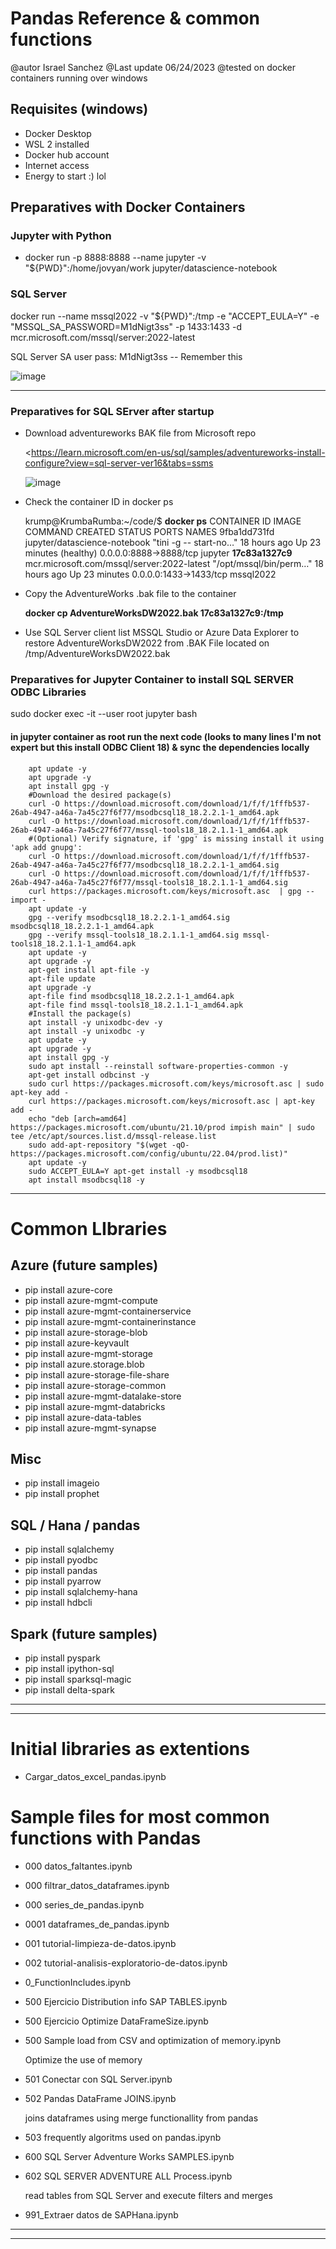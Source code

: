 # Pandas Reference & common functions

@autor   Israel Sanchez
@Last update   06/24/2023
@tested on     docker containers running over windows

## Requisites (windows)

-  Docker Desktop
-  WSL 2 installed
-  Docker hub account
-  Internet access
-  Energy to start :) lol

## Preparatives with Docker Containers

### Jupyter with Python
    
- docker run -p 8888:8888 --name jupyter -v "${PWD}":/home/jovyan/work jupyter/datascience-notebook

### SQL Server

docker run --name mssql2022 -v "${PWD}":/tmp -e "ACCEPT_EULA=Y" -e "MSSQL_SA_PASSWORD=M1dNigt3ss" -p 1433:1433 -d mcr.microsoft.com/mssql/server:2022-latest

SQL Server SA user pass:   M1dNigt3ss   -- Remember this

![image](https://github.com/Israelsmmx/PandasReferenceSamples/assets/84999244/6b307258-6be5-483d-8c6f-19d23d6ec7e0)

-------------------------------------------------------------------------------------

### Preparatives for SQL SErver after startup

* Download adventureworks BAK file from Microsoft repo

    <https://learn.microsoft.com/en-us/sql/samples/adventureworks-install-configure?view=sql-server-ver16&tabs=ssms

    ![image](https://github.com/Israelsmmx/PandasReferenceSamples/assets/84999244/0eb84ccf-0fee-47ad-a5e8-be7a86cd3e38)
    
* Check the container ID in docker ps  

    krump@KrumbaRumba:~/code/$ **docker ps**
    CONTAINER ID   IMAGE                                        COMMAND                  CREATED        STATUS                    PORTS                    NAMES
    9fba1dd731fd   jupyter/datascience-notebook                 "tini -g -- start-no…"   18 hours ago   Up 23 minutes (healthy)   0.0.0.0:8888->8888/tcp   jupyter
    **17c83a1327c9**   mcr.microsoft.com/mssql/server:2022-latest   "/opt/mssql/bin/perm…"   18 hours ago   Up 23 minutes             0.0.0.0:1433->1433/tcp   mssql2022

    

    
* Copy the AdventureWorks .bak file to the container

  **docker cp AdventureWorksDW2022.bak 17c83a1327c9:/tmp**
  
* Use SQL Server client list MSSQL Studio or Azure Data Explorer to restore AdventureWorksDW2022 from .BAK File located on /tmp/AdventureWorksDW2022.bak

### Preparatives for Jupyter Container to install SQL SERVER ODBC Libraries 


sudo docker exec -it --user root jupyter bash

#### in jupyter container as root run the next code (looks to many lines I'm not expert but this install ODBC Client 18) & sync the dependencies locally
        
        apt update -y
        apt upgrade -y
        apt install gpg -y
        #Download the desired package(s)
        curl -O https://download.microsoft.com/download/1/f/f/1fffb537-26ab-4947-a46a-7a45c27f6f77/msodbcsql18_18.2.2.1-1_amd64.apk
        curl -O https://download.microsoft.com/download/1/f/f/1fffb537-26ab-4947-a46a-7a45c27f6f77/mssql-tools18_18.2.1.1-1_amd64.apk
        #(Optional) Verify signature, if 'gpg' is missing install it using 'apk add gnupg':
        curl -O https://download.microsoft.com/download/1/f/f/1fffb537-26ab-4947-a46a-7a45c27f6f77/msodbcsql18_18.2.2.1-1_amd64.sig
        curl -O https://download.microsoft.com/download/1/f/f/1fffb537-26ab-4947-a46a-7a45c27f6f77/mssql-tools18_18.2.1.1-1_amd64.sig
        curl https://packages.microsoft.com/keys/microsoft.asc  | gpg --import -
        apt update -y
        gpg --verify msodbcsql18_18.2.2.1-1_amd64.sig msodbcsql18_18.2.2.1-1_amd64.apk
        gpg --verify mssql-tools18_18.2.1.1-1_amd64.sig mssql-tools18_18.2.1.1-1_amd64.apk
        apt update -y
        apt upgrade -y
        apt-get install apt-file -y
        apt-file update
        apt upgrade -y
        apt-file find msodbcsql18_18.2.2.1-1_amd64.apk
        apt-file find mssql-tools18_18.2.1.1-1_amd64.apk
        #Install the package(s)
        apt install -y unixodbc-dev -y
        apt install -y unixodbc -y
        apt update -y
        apt upgrade -y
        apt install gpg -y
        sudo apt install --reinstall software-properties-common -y
        apt-get install odbcinst -y
        sudo curl https://packages.microsoft.com/keys/microsoft.asc | sudo apt-key add -
        curl https://packages.microsoft.com/keys/microsoft.asc | apt-key add -
        echo "deb [arch=amd64] https://packages.microsoft.com/ubuntu/21.10/prod impish main" | sudo tee /etc/apt/sources.list.d/mssql-release.list
        sudo add-apt-repository "$(wget -qO- https://packages.microsoft.com/config/ubuntu/22.04/prod.list)"
        apt update -y 
        sudo ACCEPT_EULA=Y apt-get install -y msodbcsql18
        apt install msodbcsql18 -y

-------------------------------------------------------------------------------------


# Common LIbraries 


## Azure (future samples)
- pip install azure-core
- pip install azure-mgmt-compute
- pip install azure-mgmt-containerservice
- pip install azure-mgmt-containerinstance
- pip install azure-storage-blob
- pip install azure-keyvault
- pip install azure-mgmt-storage
- pip install azure.storage.blob
- pip install azure-storage-file-share
- pip install azure-storage-common
- pip install azure-mgmt-datalake-store
- pip install azure-mgmt-databricks
- pip install azure-data-tables
- pip install azure-mgmt-synapse


## Misc 
- pip install imageio
- pip install prophet

## SQL / Hana / pandas
- pip install sqlalchemy
- pip install pyodbc 
- pip install pandas
- pip install pyarrow
- pip install sqlalchemy-hana
- pip install hdbcli

## Spark (future samples)
- pip install pyspark
- pip install ipython-sql
- pip install sparksql-magic
- pip install delta-spark


----------------------------------------------------------------------------------------
----------------------------------------------------------------------------------------



# Initial libraries as extentions

- Cargar_datos_excel_pandas.ipynb

# Sample files for most common functions with Pandas


- 000 datos_faltantes.ipynb
- 000 filtrar_datos_dataframes.ipynb
- 000 series_de_pandas.ipynb
- 0001 dataframes_de_pandas.ipynb
- 001 tutorial-limpieza-de-datos.ipynb
- 002 tutorial-analisis-exploratorio-de-datos.ipynb
- 0_FunctionIncludes.ipynb
- 500 Ejercicio Distribution info SAP TABLES.ipynb
- 500 Ejercicio Optimize DataFrameSize.ipynb
- 500 Sample load from CSV and optimization of memory.ipynb

    Optimize the use of memory
  
- 501 Conectar con SQL Server.ipynb
- 502 Pandas DataFrame JOINS.ipynb

    joins dataframes using merge functionallity from pandas
  
- 503 frequently algoritms used on pandas.ipynb
- 600 SQL Server Adventure Works SAMPLES.ipynb
- 602 SQL SERVER ADVENTURE ALL Process.ipynb

    read tables from SQL Server and execute filters and merges
  
- 991_Extraer datos de SAPHana.ipynb



----------------------------------------------------------------------------------------
----------------------------------------------------------------------------------------

